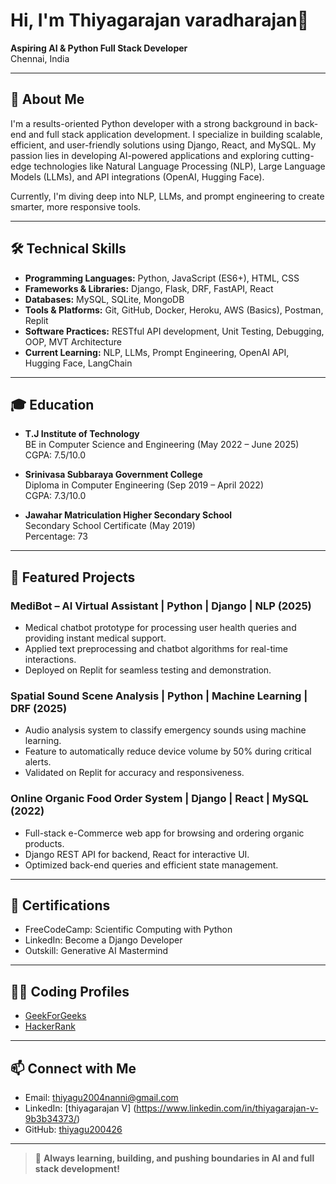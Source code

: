 # Hi, I'm Thiyagarajan varadharajan👋

**Aspiring AI & Python Full Stack Developer**  
Chennai, India

---

## 🚀 About Me

I'm a results-oriented Python developer with a strong background in back-end and full stack application development. I specialize in building scalable, efficient, and user-friendly solutions using Django, React, and MySQL. My passion lies in developing AI-powered applications and exploring cutting-edge technologies like Natural Language Processing (NLP), Large Language Models (LLMs), and API integrations (OpenAI, Hugging Face).

Currently, I'm diving deep into NLP, LLMs, and prompt engineering to create smarter, more responsive tools.

---

## 🛠️ Technical Skills

- **Programming Languages:** Python, JavaScript (ES6+), HTML, CSS
- **Frameworks & Libraries:** Django, Flask, DRF, FastAPI, React
- **Databases:** MySQL, SQLite, MongoDB
- **Tools & Platforms:** Git, GitHub, Docker, Heroku, AWS (Basics), Postman, Replit
- **Software Practices:** RESTful API development, Unit Testing, Debugging, OOP, MVT Architecture
- **Current Learning:** NLP, LLMs, Prompt Engineering, OpenAI API, Hugging Face, LangChain

---

## 🎓 Education

- **T.J Institute of Technology**  
  BE in Computer Science and Engineering (May 2022 – June 2025)  
  CGPA: 7.5/10.0

- **Srinivasa Subbaraya Government College**  
  Diploma in Computer Engineering (Sep 2019 – April 2022)  
  CGPA: 7.3/10.0

- **Jawahar Matriculation Higher Secondary School**  
  Secondary School Certificate (May 2019)  
  Percentage: 73

---

## 🌟 Featured Projects

### MediBot – AI Virtual Assistant | Python | Django | NLP (2025)
- Medical chatbot prototype for processing user health queries and providing instant medical support.
- Applied text preprocessing and chatbot algorithms for real-time interactions.
- Deployed on Replit for seamless testing and demonstration.

### Spatial Sound Scene Analysis | Python | Machine Learning | DRF (2025)
- Audio analysis system to classify emergency sounds using machine learning.
- Feature to automatically reduce device volume by 50% during critical alerts.
- Validated on Replit for accuracy and responsiveness.

### Online Organic Food Order System | Django | React | MySQL (2022)
- Full-stack e-Commerce web app for browsing and ordering organic products.
- Django REST API for backend, React for interactive UI.
- Optimized back-end queries and efficient state management.

---

## 🏅 Certifications

- FreeCodeCamp: Scientific Computing with Python
- LinkedIn: Become a Django Developer
- Outskill: Generative AI Mastermind

---

## 👨‍💻 Coding Profiles

- [GeekForGeeks](https://www.geeksforgeeks.org/user/thiyagu205r3d)
- [HackerRank](https://www.hackerrank.com/profile/thiyagu2004nanni)

---

## 📫 Connect with Me

- Email: thiyagu2004nanni@gmail.com
- LinkedIn: [thiyagarajan V] (https://www.linkedin.com/in/thiyagarajan-v-9b3b34373/)
- GitHub: [thiyagu200426](https://github.com/thiyagu200426)

---

> 🌱 **Always learning, building, and pushing boundaries in AI and full stack development!**
